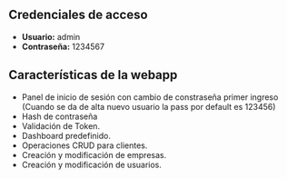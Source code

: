 ## Credenciales de acceso

- **Usuario:** admin
- **Contraseña:** 1234567

## Características de la webapp

- Panel de inicio de sesión con cambio de constraseña primer ingreso (Cuando se da de alta nuevo usuario la pass por default es 123456)
- Hash de contraseña
- Validación de Token.
- Dashboard predefinido.
- Operaciones CRUD para clientes.
- Creación y modificación de empresas.
- Creación y modificación de usuarios.
